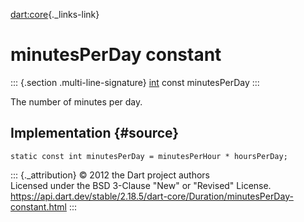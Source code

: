 [dart:core](../../dart-core/dart-core-library){._links-link}

minutesPerDay constant
======================

::: {.section .multi-line-signature}
[int](../int-class) const minutesPerDay
:::

The number of minutes per day.

Implementation {#source}
--------------

``` {.language-dart data-language="dart"}
static const int minutesPerDay = minutesPerHour * hoursPerDay;
```

::: {._attribution}
© 2012 the Dart project authors\
Licensed under the BSD 3-Clause \"New\" or \"Revised\" License.\
<https://api.dart.dev/stable/2.18.5/dart-core/Duration/minutesPerDay-constant.html>
:::

